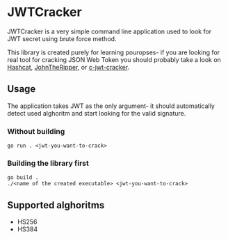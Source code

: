 # JWTCracker

JWTCracker is a very simple command line application used to look for JWT secret using brute force method.

This library is created purely for learning pouropses- if you are looking for real tool for cracking JSON Web Token
you should probably take a look on [Hashcat](https://github.com/hashcat/hashcat), [JohnTheRipper](https://github.com/magnumripper/JohnTheRipper),
or [c-jwt-cracker](https://github.com/brendan-rius/c-jwt-cracker).

## Usage

The application takes JWT as the only argument- it should automatically detect used alghoritm and start looking for the valid signature.

### Without building

```shell
go run . <jwt-you-want-to-crack>
```

### Building the library first

```shell
go build .
./<name of the created executable> <jwt-you-want-to-crack>
```

## Supported alghoritms

- HS256
- HS384
